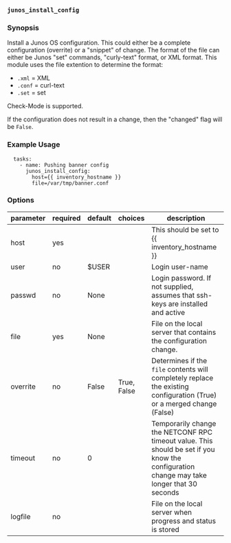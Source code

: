 ### `junos_install_config`

### Synopsis

Install a Junos OS configuration.  This could either be a complete configuration (overrite) or a "snippet" of change.  The format of the file can either be Junos "set" commands, "curly-text" format, or XML format.  This module uses the file extention to determine the format:

* `.xml` = XML
* `.conf` = curl-text
* `.set` = set

Check-Mode is supported.

If the configuration does not result in a change, then the "changed" flag will be `False`.


### Example Usage

````
  tasks:
    - name: Pushing banner config
      junos_install_config:
        host={{ inventory_hostname }}
        file=/var/tmp/banner.conf
````

### Options

| parameter 	| required 	| default 	| choices     	| description                                                                                                                                	|
|-----------	|----------	|---------	|-------------	|--------------------------------------------------------------------------------------------------------------------------------------------	|
| host      	| yes      	|         	|             	| This should be set to {{ inventory_hostname }}                                                                                             	|
| user      	| no       	| $USER   	|             	| Login user-name                                                                                                                            	|
| passwd    	| no       	| None    	|             	| Login password.  If not supplied, assumes that ssh-keys are installed and active                                                           	|
| file      	| yes      	| None    	|             	| File on the local server that contains the configuration change.                                                                           	|
| overrite  	| no       	| False   	| True, False 	| Determines if the `file` contents will completely replace the existing configuration (True) or a merged change (False)                     	|
| timeout   	| no       	| 0       	|             	| Temporarily change the NETCONF RPC timeout value.  This should be set if you know the configuration change may take longer that 30 seconds 	|
| logfile   	| no       	|         	|             	| File on the local server when progress and status is stored                                                                                	|

